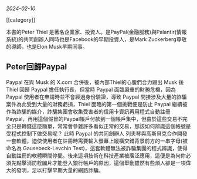 *2024-02-10*

[[category]]

本書的Peter Thiel 是著名企業家、投資人。是PayPal(金融服務)與Palantir(情報系統)的共同創辦人同時也是Facebook的早期投資人，是Mark Zuckerberg尊敬的導師，也是Elon Musk早期同事。

## Peter回歸Paypal
Paypal 在與 Musk 的 X.com 合併後，被內部Thiel的心腹們合力踢出 Musk 後 Thiel 回歸 Paypal 擔任執行長，但當時 Paypal 面臨嚴重的財務危機，因為 Paypal 使用者在申請時並不會經過身份驗證，導致 Paypal 間接涉及大量的詐騙案件為此受到大量的財務虧損，Thiel 面臨的第一個挑戰便是防止 Paypal 繼續被作為詐騙的媒介，詐騙集團會收集受害者的信用卡資訊再用程式自動註冊Paypal，再用這個假冒的Paypal帳戶付款到一個帳戶集中，但由於這些交易不完全只是轉錢這麼簡單，常常會參雜許多看似正常的交易，那該如何辨識這個帳號是受程式控制下做交易呢？
此時 Paypal 的共同創辦人 列夫琴與高斯貝克合作開發一套軟體，迫使使用者在註冊時需要輸入螢幕上縱橫交錯背景前方的一串字母(被命名為 Gausebeck-Levchin Test)，這套軟體無法被詐騙集團的程式辨識，使得自動註冊的軟體瞬間停擺。後來這項技術在科技產業被廣泛應用，這便是為何你必須先點擊消防栓圖片才能登入銀行帳戶的原因，這個舉動雖然有些煩人卻是一項偉大的發明，足以打擊早期大量的網路詐騙。
